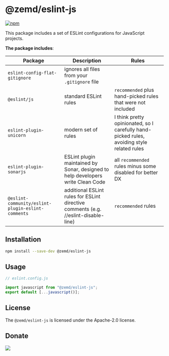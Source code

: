 # @zemd/eslint-js

[![npm](https://img.shields.io/npm/v/@zemd/eslint-js?color=0000ff&label=npm&labelColor=000)](https://npmjs.com/package/@zemd/eslint-js)

This package includes a set of ESLint configurations for JavaScript projects.

**The package includes**:

| Package                                           | Description                                                                        | Rules                                                                                      |
| ------------------------------------------------- | ---------------------------------------------------------------------------------- | ------------------------------------------------------------------------------------------ |
| `eslint-config-flat-gitignore`                    | ignores all files from your `.gitignore` file                                      |                                                                                            |
| `@eslint/js`                                      | standard ESLint rules                                                              | `recommended` plus hand-picked rules that were not included                                |
| `eslint-plugin-unicorn`                           | modern set of rules                                                                | I think pretty opinionated, so I carefully hand-picked rules, avoiding style related rules |
| `eslint-plugin-sonarjs`                           | ESLint plugin maintained by Sonar, designed to help developers write Clean Code    | all `recommended` rules minus some disabled for better DX                                  |
| `@eslint-community/eslint-plugin-eslint-comments` | additional ESLint rules for ESLint directive comments (e.g. //eslint-disable-line) | `recommended` rules                                                                        |

## Installation

```bash
npm install --save-dev @zemd/eslint-js
```

## Usage

```javascript
// eslint.config.js

import javascript from "@zemd/eslint-js";
export default [...javascript()];
```

## License

The `@zemd/eslint-js` is licensed under the Apache-2.0 license.

## Donate

[![](https://img.shields.io/static/v1?label=UNITED24&message=support%20Ukraine&color=blue)](https://u24.gov.ua/)
